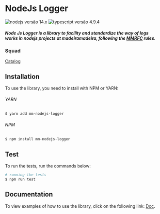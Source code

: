 # NodeJs Logger

![nodejs versão 14.x](https://img.shields.io/badge/nodejs-v14.x-green) ![typescript versão 4.9.4](https://img.shields.io/badge/typescript-v4.8.3-blue) 

##### Node Js Logger is a library to facility and standardize the way of logs works in nodejs projects at madeiramadeira, following the [MMRFC](https://madeiramadeira.atlassian.net/l/cp/an1pP602) rules.

### Squad

[Catalog](https://github.com/orgs/madeiramadeirabr/teams/squad-catalog-admin)

## Installation

To use the library, you need to install with NPM or YARN:

###### YARN

```bash
$ yarn add mm-nodejs-logger
```

###### NPM

```bash
$ npm install mm-nodejs-logger
```

## Test

To run the tests, run the commands below:

```bash
# running the tests
$ npm run test
```

## Documentation

To view examples of how to use the library, click on the following link: [Doc](./docs/techdocs.md).
